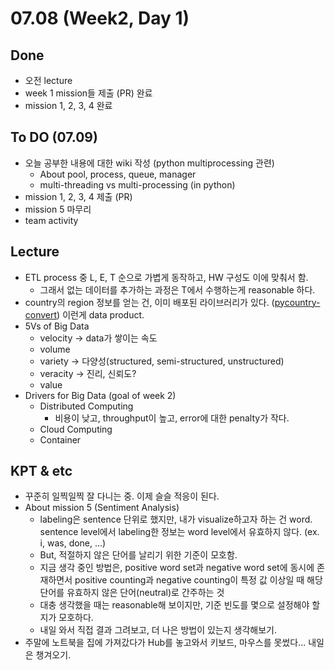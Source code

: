 # 07.08 (Week2, Day 1)

## Done
- 오전 lecture
- week 1 mission들 제출 (PR) 완료
- mission 1, 2, 3, 4 완료

## To DO (07.09)
- 오늘 공부한 내용에 대한 wiki 작성 (python multiprocessing 관련)
    - About pool, process, queue, manager
    - multi-threading vs multi-processing (in python)
- mission 1, 2, 3, 4 제출 (PR)
- mission 5 마무리
- team activity

## Lecture
- ETL process 중 L, E, T 순으로 가볍게 동작하고, HW 구성도 이에 맞춰서 함.
    - 그래서 없는 데이터를 추가하는 과정은 T에서 수행하는게 reasonable 하다.
- country의 region 정보를 얻는 건, 이미 배포된 라이브러리가 있다. ([pycountry-convert](https://github.com/jefftune/pycountry-convert)) 이런게 data product.
- 5Vs of Big Data
    - velocity → data가 쌓이는 속도
    - volume
    - variety → 다양성(structured, semi-structured, unstructured)
    - veracity → 진리, 신뢰도?
    - value
- Drivers for Big Data (goal of week 2)
    - Distributed Computing
        - 비용이 낮고, throughput이 높고, error에 대한 penalty가 작다.
    - Cloud Computing
    - Container

## KPT & etc
- 꾸준히 일찍일찍 잘 다니는 중. 이제 슬슬 적응이 된다.
- About mission 5 (Sentiment Analysis)
    - labeling은 sentence 단위로 했지만, 내가 visualize하고자 하는 건 word. sentence level에서 labeling한 정보는 word level에서 유효하지 않다. (ex. i, was, done, ...)
    - But, 적절하지 않은 단어를 날리기 위한 기준이 모호함.
    - 지금 생각 중인 방법은, positive word set과 negative word set에 동시에 존재하면서 positive counting과 negative counting이 특정 값 이상일 때 해당 단어를 유효하지 않은 단어(neutral)로 간주하는 것
    - 대충 생각했을 때는 reasonable해 보이지만, 기준 빈도를 몇으로 설정해야 할 지가 모호하다.
    - 내일 와서 직접 결과 그려보고, 더 나은 방법이 있는지 생각해보기.
- 주말에 노트북을 집에 가져갔다가 Hub를 놓고와서 키보드, 마우스를 못썼다... 내일은 챙겨오기.